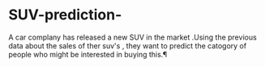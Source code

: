 # SUV-prediction-


A car complany has released a new SUV in the market .Using the previous data about the sales of ther suv's , they want to predict the catogory of people who might be interested in buying this.¶
